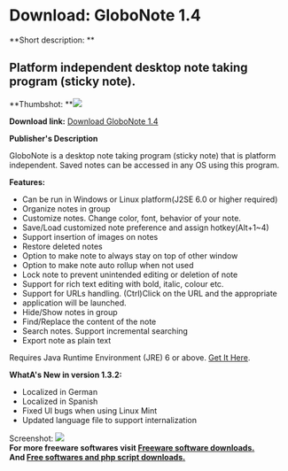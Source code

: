 # Download: GloboNote 1.4

**Short description: **

## Platform independent desktop note taking program (sticky note).

  
**Thumbshot: **![](http://www.freewarefiles.com/screenshot/globonote111_md.jpg)   
  
**Download link:** [Download GloboNote 1.4](http://freesoftwares.boysofts.com/GloboNote_program_46011.html)  
  

**Publisher's Description**  
  

GloboNote is a desktop note taking program (sticky note) that is platform
independent. Saved notes can be accessed in any OS using this program.

**Features:**

  * Can be run in Windows or Linux platform(J2SE 6.0 or higher required) 
  * Organize notes in group 
  * Customize notes. Change color, font, behavior of your note. 
  * Save/Load customized note preference and assign hotkey(Alt+1~4) 
  * Support insertion of images on notes 
  * Restore deleted notes 
  * Option to make note to always stay on top of other window 
  * Option to make note auto rollup when not used 
  * Lock note to prevent unintended editing or deletion of note 
  * Support for rich text editing with bold, italic, colour etc. 
  * Support for URLs handling. (Ctrl)Click on the URL and the appropriate 
  * application will be launched. 
  * Hide/Show notes in group 
  * Find/Replace the content of the note 
  * Search notes. Support incremental searching 
  * Export note as plain text 

Requires Java Runtime Environment (JRE) 6 or above. [Get It
Here](http://java.sun.com/javase/downloads/index.jsp).

**WhatA's New in version 1.3.2:**

  * Localized in German 
  * Localized in Spanish 
  * Fixed UI bugs when using Linux Mint 
  * Updated language file to support internalization 

  
  
Screenshot: ![](http://www.freewarefiles.com/screenshot/globonote111.jpg)  
**For more freeware softwares visit [Freeware software downloads.](http://freesoftwares.boysofts.com/)**   
**And [Free softwares and php script downloads.](http://www.boysofts.com/)**

